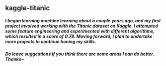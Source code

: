 ## kaggle-titanic
##### I began learning machine learning about a couple years ago, and my first project involved working with the Titanic dataset on Kaggle. I attempted some feature engineering and experimented with different algorithms, which resulted in a score of 0.78. Moving forward, I plan to undertake more projects to continue honing my skills.

##### Do leave suggestions if you think there are some areas I can do better. Thanks~
